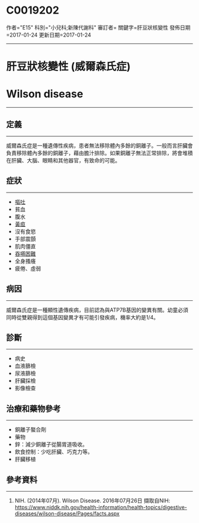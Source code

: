 # C0019202
作者="E15"
科別="小兒科;新陳代謝科"
審訂者=
關鍵字=肝豆狀核變性
發佈日期=2017-01-24
更新日期=2017-01-24

----------
# 肝豆狀核變性 (威爾森氏症) 
# Wilson disease
----------
## 定義
----------

威爾森氏症是一種遺傳性疾病，患者無法移除體內多餘的銅離子。一般而言肝臟會負責移除體內多餘的銅離子，藉由膽汁排除。如果銅離子無法正常排除，將會堆積在肝臟、大腦、眼睛和其他器官，有致命的可能。

## 症狀
----------
- [嘔吐](C0042963)
- 貧血
- 腹水
- [黃疸](C0022346)
- 沒有食慾
- 手部震顫
- 肌肉僵直
- [吞嚥困難](C0011168)
- 全身搔癢
- 疲倦、虛弱
## 病因
----------

威爾森氏症是一種顯性遺傳疾病，目前認為與ATP7B基因的變異有關。幼童必須同時從雙親得到這個基因變異才有可能引發疾病，機率大約是1/4。

## 診斷
----------
- 病史
- 血液篩檢
- 尿液篩檢
- 肝臟採檢
- 影像檢查
## 治療和藥物參考
----------
- 銅離子螯合劑
- 藥物
- 鋅：減少銅離子從腸胃道吸收。
- 飲食控制：少吃肝臟、巧克力等。
- 肝臟移植
## 參考資料
----------
1. NIH. (2014年07月). Wilson Disease. 2016年07月26日 擷取自NIH: https://www.niddk.nih.gov/health-information/health-topics/digestive-diseases/wilson-disease/Pages/facts.aspx

